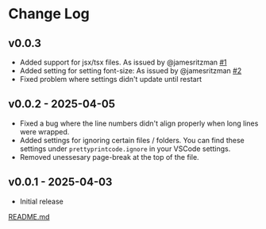 # Change Log

## v0.0.3

- Added support for jsx/tsx files. As issued by @jamesritzman [#1](https://github.com/snowflakemake/prettyprint/issues/1)
- Added setting for setting font-size: As issued by @jamesritzman [#2](https://github.com/snowflakemake/prettyprint/issues/2)
- Fixed problem where settings didn't update until restart

## v0.0.2 - 2025-04-05

- Fixed a bug where the line numbers didn't align properly when long lines were wrapped.
- Added settings for ignoring certain files / folders. You can find these settings under `prettyprintcode.ignore` in your VSCode settings.
- Removed unessesary page-break at the top of the file.

## v0.0.1 - 2025-04-03

- Initial release

[README.md](./README.md)
